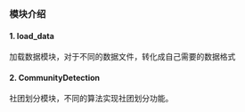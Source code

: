 ### 模块介绍

#### 1. load_data

加载数据模块，对于不同的数据文件，转化成自己需要的数据格式

#### 2. CommunityDetection

社团划分模块，不同的算法实现社团划分功能。